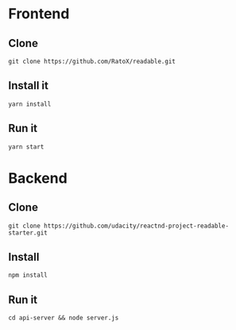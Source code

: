 # Frontend

## Clone

```
git clone https://github.com/RatoX/readable.git
```

## Install it

`yarn install`

## Run it

`yarn start`

# Backend

## Clone

```
git clone https://github.com/udacity/reactnd-project-readable-starter.git
```

## Install

```
npm install
```

## Run it

```
cd api-server && node server.js
```
